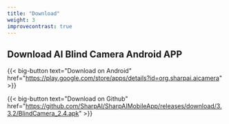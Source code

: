 ```yaml
---
title: "Download"
weight: 3
improvecontrast: true
---
```


## Download AI Blind Camera Android APP


{{< big-button text="Download on Android" href="https://play.google.com/store/apps/details?id=org.sharpai.aicamera" >}}

{{< big-button text="Download on Github" href="https://github.com/SharpAI/SharpAIMobileApp/releases/download/3.3.2/BlindCamera_2.4.apk" >}}


